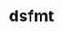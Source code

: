 ---
title: "dsfmt"
layout: cache
categories: [package, develop-2024-12-22]
meta: {"versions": ["2.2.5"], "compilers": ["gcc@=11.4.0"], "oss": ["ubuntu22.04"], "platforms": ["linux"], "targets": ["x86_64_v3"], "stacks": ["e4s", "root", "tutorial"], "num_specs": 1, "num_specs_by_stack": {"root": 1, "tutorial": 1, "e4s": 1}}
spec_details: [{"hash": "g6zsmwqir3kaccgaouatbwx6pw7vcyje", "compiler": "gcc@=11.4.0", "versions": ["2.2.5"], "os": "ubuntu22.04", "platform": "linux", "target": "x86_64_v3", "variants": ["build_system=makefile", "patches=b79624c"], "stacks": ["root", "tutorial", "e4s"], "size": "-", "tarball": "https://binaries.spack.io/develop-2024-12-22/build_cache/linux-ubuntu22.04-x86_64_v3/gcc-11.4.0/dsfmt-2.2.5/linux-ubuntu22.04-x86_64_v3-gcc-11.4.0-dsfmt-2.2.5-g6zsmwqir3kaccgaouatbwx6pw7vcyje.spack"}]
---